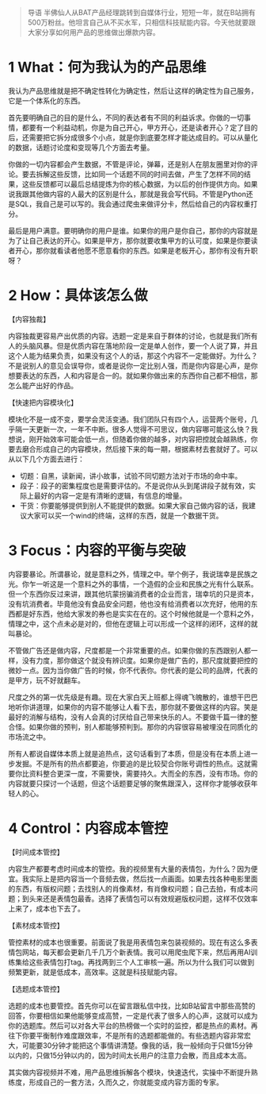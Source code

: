 > 导语 半佛仙人从BAT产品经理跳转到自媒体行业，短短一年，就在B站拥有500万粉丝。他坦言自己从不买水军，只相信科技赋能内容。今天他就要跟大家分享如何用产品的思维做出爆款内容。

# **1 What：何为我认为的产品思维**

我认为产品思维就是把不确定性转化为确定性，然后让这样的确定性为自己服务，它是一个体系化的东西。

首先要明确自己的目的是什么，不同的表达者有不同的利益诉求。你做的一切事情，都要有一个利益动机，你是为自己开心，甲方开心，还是读者开心？定了目的后，还需要把它拆分成很多个小点，就是你到底要怎样才能达成目的。可以从量化的数据，话题讨论度和变现等几个方面去考量。

你做的一切内容都会产生数据，不管是评论，弹幕，还是别人在朋友圈里对你的评论。要去拆解这些反馈，比如同一个话题不同的时间去做，产生了怎样不同的结果，这些反馈都可以最后总结提炼为你的核心数据，为以后的创作提供方向。如果说我跟其他做内容的人最大的区别是什么，那就是我会写代码。不管是Python还是SQL，我自己是可以写的。我会通过爬虫来做评分卡，然后给自己的内容权重打分。

最后是用户满意。要明确你的用户是谁。如果你的用户是你自己，那你的内容就是为了让自己表达的开心。如果是甲方，那你就要收集甲方的认可度，如果是你要读者开心，那你就看读者他愿不愿意看你的东西。如果是老板开心，那你有没有升职呀？

# **2 How：具体该怎么做**

【内容独裁】   

内容独裁更容易产出优质的内容。选题一定是来自于群体的讨论，也就是我们所有人的头脑风暴。但是优质内容在落地阶段一定是单人创作，要一个人说了算，并且这个人能为结果负责，如果没有这个人的话，那这个内容不一定能做好。为什么？不是说别人的意见会误导你，或者是说你一定比别人强，而是你内容是心声，是你想要表达的东西，人和内容是合一的。就如果你做出来的东西你自己都不相信，那怎么能产出好的作品。

【快速把内容模块化】   

模块化不是一成不变，要学会灵活变通。我们团队只有四个人，运营两个账号，几乎隔一天更新一次，一年不中断。很多人觉得不可思议，做内容哪可能这么快？我想说，刚开始效率可能会低一点，但随着你做的越多，对内容把控就会越熟练，你要去磨合形成自己的内容模块，然后接下来的每一期，根据素材去套就好了。可以从以下几个方面去进行：

- 切题：自黑，读新闻，讲小故事，试验不同切题方法对于市场的命中率。
- 段子：段子的密集程度也是需要评估的。不是说你从头到尾讲段子就有效，实际上最好的内容一定是有清晰的逻辑，有信息的增量。
- 干货：你要能够提供到别人不能提供的数据。如果大家自己做内容的话，我建议大家可以买一个wind的终端，这样的东西，就是一个数据干货。

# **3 Focus：内容的平衡与突破**

内容要暴论。所谓暴论，就是意料之外，情理之中。举个例子，我说瑞幸是民族之光。你乍一听这是一个意料之外的事情，一个造假的企业和民族之光有什么联系。但一个东西你反过来讲，跟其他坑蒙拐骗消费者的企业而言，瑞幸坑的只是资本，没有坑消费者。毕竟他没有食品安全问题，他也没有给消费者以次充好，他用的东西都是好东西，他给大家发的券也是实实在在的。这个时候他就是一个意料之外，情理之中，这个点未必是对的，但他在逻辑上可以形成一个这样的闭环，这样的就叫暴论。

不管做广告还是做内容，尺度都是一个非常重要的点。如果你做的东西跟别人都一样，没有力度，那你做这个就没有辨识度。如果你是做广告的，那尺度就要把控的微妙一点。因为当你做广告的时候，你不代表你。你代表的是公司的品牌，代表的是甲方，玩不好就翻车。

尺度之外的第一优先级是有趣。现在大家白天上班都上得魂飞魄散的，谁想干巴巴地听你讲道理，如果你的内容不能够让人看下去，那你就不要做这样的内容。笑是最好的消解与结构，没有人会真的讨厌给自己带来快乐的人。不要做千篇一律的整合怪。如果你做的预判，别人都能够预判到。那你的内容很容易被埋没在同质化的市场流之中。

所有人都说自媒体本质上就是追热点，这句话看到了本质，但是没有在本质上进一步发掘。不是所有的热点都要追，你要追的是比较契合你账号调性的热点。这就需要你比资料整合更深一度，不需要快，需要持久。大而全的东西，没有市场。你的内容就要只探讨一个话题，但这个话题要足够的聚焦跟深入，这样你才能够收获年轻人的心。

# **4 Control：内容成本管控**

【时间成本管控】   

内容生产都要考虑时间成本的管控。我的视频里有大量的表情包，为什么？因为便宜。我实际上是把内容当一个音频去做，然后找一点画面。如果去找各种电影里面的东西，有版权问题；去找别人的肖像素材，有肖像权问题；自己去拍，有成本问题；到头来还是表情包最香。选择了表情包可以有效规避版权问题，这样不仅效率上来了，成本也下去了。

【素材成本管控】   

管控素材的成本也很重要。前面说了我是用表情包来包装视频的。现在有这么多表情包网站，每天都会更新几千几万个新表情。我可以用爬虫爬下来，然后再用AI训练集给这些表情包打tag。再找两到三个人工审核一遍。所以为什么我们可以做到频繁更新，就是低成本，高效率。这就是科技赋能内容。

【选题成本管控】   

选题的成本也要管控。首先你可以在留言跟私信中找，比如B站留言中那些高赞的回答，你要相信如果他能够变成高赞，一定是代表了很多人的心声，这就可以成为你的选题库。然后可以对各大平台的热榜做一个实时的监控，都是热点的素材。再往下你要平衡制作难度跟效率，不是所有的选题都能做的。有些选题内容非常宏大，可能要30分钟才能把这个事情讲清楚。像我的话，我一般倾向于只做15分钟以内的，只做15分钟以内的，因为时间太长用户的注意力会散，而且成本太高。

其实做内容视频并不难，用产品思维拆解各个模块，快速迭代，实操中不断提升熟练度，形成自己的一套方法，久而久之，你就能变成内容方面的专家。